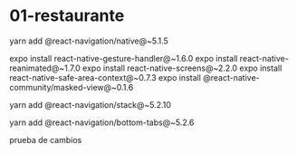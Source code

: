 # 01-restaurante

yarn add @react-navigation/native@~5.1.5

expo install react-native-gesture-handler@~1.6.0
expo install react-native-reanimated@~1.7.0
expo install react-native-screens@~2.2.0
expo install react-native-safe-area-context@~0.7.3
expo install @react-native-community/masked-view@~0.1.6

yarn add @react-navigation/stack@~5.2.10

yarn add @react-navigation/bottom-tabs@~5.2.6

prueba de cambios
